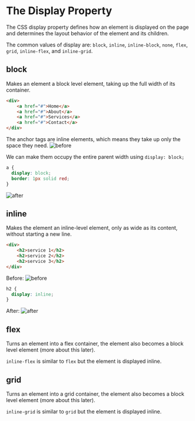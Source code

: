 # The Display Property

The CSS display property defines how an element is displayed on the page and determines the layout behavior 
of the element and its children.

The common values of display are: `block`, `inline`, `inline-block`, `none`, `flex`, `grid`, `inline-flex`, and
`inline-grid`.

## block
Makes an element a block level element, taking up the full width of its container.
```HTML
<div>
    <a href="#">Home</a>
    <a href="#">About</a>
    <a href="#">Services</a>
    <a href="#">Contact</a>
</div>
```
The anchor tags are inline elements, which means they take up only the space they need.
![before](displa-block-before.png)

We can make them occupy the entire parent width using `display: block;`
```CSS
a {
  display: block;
  border: 1px solid red;
}
```
![after](display-block-after.png)

## inline
Makes the element an inline-level element, only as wide as its content, without starting a new line.

```HTML
<div>
    <h2>service 1</h2>
    <h2>service 2</h2>
    <h2>service 3</h2>
</div>
```

Before:
![before](display-inline-before.png)

```CSS
h2 {
  display: inline;
}
```
After:
![after](display-inline-after.png)

## flex
Turns an element into a flex container, the element also becomes a block level element (more about this later).

`inline-flex` is similar to `flex` but the element is displayed inline.

## grid
Turns an element into a grid container, the element also becomes a block level element (more about this later).

`inline-grid` is similar to `grid` but the element is displayed inline.